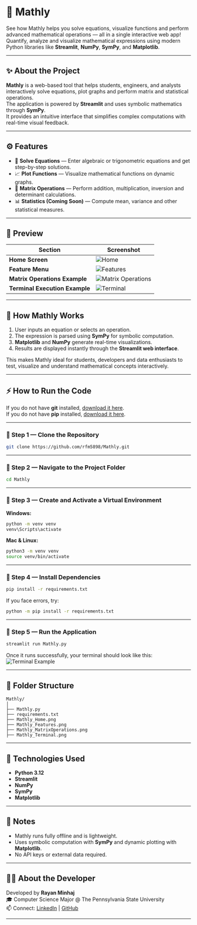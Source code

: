 # 🧮 Mathly

See how Mathly helps you solve equations, visualize functions and perform advanced mathematical operations — all in a single interactive web app!  
Quantify, analyze and visualize mathematical expressions using modern Python libraries like **Streamlit**, **NumPy**, **SymPy**, and **Matplotlib**.

---

## ✨ About the Project

**Mathly** is a web-based tool that helps students, engineers, and analysts interactively solve equations, plot graphs and perform matrix and statistical operations.  
The application is powered by **Streamlit** and uses symbolic mathematics through **SymPy**.  
It provides an intuitive interface that simplifies complex computations with real-time visual feedback.

---

## ⚙️ Features

- 🧾 **Solve Equations** — Enter algebraic or trigonometric equations and get step-by-step solutions.  
- 📈 **Plot Functions** — Visualize mathematical functions on dynamic graphs.  
- 🔢 **Matrix Operations** — Perform addition, multiplication, inversion and determinant calculations.  
- 📊 **Statistics (Coming Soon)** — Compute mean, variance and other statistical measures.  

---

## 🧩 Preview

| Section | Screenshot |
|----------|-------------|
| **Home Screen** | ![Home](https://github.com/rfm5898/Mathly/blob/master/Mathly/Mathly_Home.png) |
| **Feature Menu** | ![Features](https://github.com/rfm5898/Mathly/blob/master/Mathly/Mathly_Features.png) |
| **Matrix Operations Example** | ![Matrix Operations](https://github.com/rfm5898/Mathly/blob/master/Mathly/Mathly_MatrixOperations.png) |
| **Terminal Execution Example** | ![Terminal](https://github.com/rfm5898/Mathly/blob/master/Mathly/Mathly_Terminal.png) |

---

## 🧠 How Mathly Works

1. User inputs an equation or selects an operation.  
2. The expression is parsed using **SymPy** for symbolic computation.  
3. **Matplotlib** and **NumPy** generate real-time visualizations.  
4. Results are displayed instantly through the **Streamlit web interface**.

This makes Mathly ideal for students, developers and data enthusiasts to test, visualize and understand mathematical concepts interactively.

---

## ⚡ How to Run the Code

If you do not have **git** installed, [download it here](https://git-scm.com/downloads).  
If you do not have **pip** installed, [download it here](https://pip.pypa.io/en/stable/installation/).

---

### 🧩 Step 1 — Clone the Repository

```bash
git clone https://github.com/rfm5898/Mathly.git
```

---

### 🧩 Step 2 — Navigate to the Project Folder

```bash
cd Mathly
```

---

### 🧩 Step 3 — Create and Activate a Virtual Environment

**Windows:**
```bash
python -m venv venv
venv\Scripts\activate
```

**Mac & Linux:**
```bash
python3 -m venv venv
source venv/bin/activate
```

---

### 🧩 Step 4 — Install Dependencies

```bash
pip install -r requirements.txt
```

If you face errors, try:
```bash
python -m pip install -r requirements.txt
```

---

### 🧩 Step 5 — Run the Application

```bash
streamlit run Mathly.py
```

Once it runs successfully, your terminal should look like this:  
![Terminal Example](https://github.com/rfm5898/Mathly/blob/master/Mathly/Mathly_Terminal.png)

---

## 📁 Folder Structure

```
Mathly/
│
├── Mathly.py
├── requirements.txt
├── Mathly_Home.png
├── Mathly_Features.png
├── Mathly_MatrixOperations.png
├── Mathly_Terminal.png
```

---

## 🧠 Technologies Used

- **Python 3.12**
- **Streamlit**
- **NumPy**
- **SymPy**
- **Matplotlib**

---

## 🧾 Notes

- Mathly runs fully offline and is lightweight.  
- Uses symbolic computation with **SymPy** and dynamic plotting with **Matplotlib**.  
- No API keys or external data required.  

---

## 👨‍💻 About the Developer

Developed by **Rayan Minhaj**  
🎓 Computer Science Major @ The Pennsylvania State University  
📫 Connect: [LinkedIn](https://www.linkedin.com/in/rayan-minhaj-%F0%9F%A4%96-a8492134b/) | [GitHub](https://github.com/rfm5898)

---
